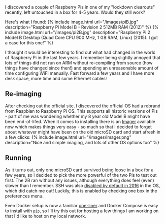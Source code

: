 
I discovered a couple of Raspberry Pis in one of my "lockdown clearouts" recently, left untouched in a box for 4-5 years. Would they still work?

Here's what I found:
{% include image.html url="/images/piB.jpg" description="Raspberry Pi Model B - Revision 2 512MB RAM (2012)" %}
{% include image.html url="/images/pi2B.jpg" description="Raspberry Pi 2 Model B Desktop (Quad Core CPU 900 MHz, 1 GB RAM, Linux) (2015). I got a case for this one!" %}

I thought it would be interesting to find out what had changed in the world of Raspberry Pi in the last few years. I remember being slightly annoyed that lots of things did not run on ARM without re-compiling from source (how things have changed since then!) and spending an unreasonable amount of time configuring WiFi manually. Fast forward a few years and I have more desk space, more time and some Ethernet cables!

## Re-imaging

After checking out the official site, I discovered the official OS had a rebrand from Raspbian to Raspberry Pi OS. This supports all historic versions of Pis - part of me was wondering whether my 8 year old Model B might have been end-of-lifed. When it comes to installing there is an [Imager](<https://www.raspberrypi.org/software/>) available now which makes things very easy - so much so that I decided to forget about whatever might have been on the old microSD card and start afresh in a few clicks:
{% include image.html url="/images/imager.png" description="Nice and simple imaging, and lots of other OS options too" %}

## Running

As it turns out, only one microSD card survived being loose in a box for a few years, so I decided to pick the more powerful of the two Pis to test out first. The 2B ran without any issues, although everything does feel (even) slower than I remember. SSH was also [disabled by default in 2016](<https://www.raspberrypi.org/documentation/remote-access/ssh/>) in the OS, which did catch me out! Luckily, this is enabled by checking one box in the preferences menu.

Even Docker setup is now a familiar [one-liner](<https://www.raspberrypi.org/blog/docker-comes-to-raspberry-pi/>) and Docker Compose is easy to install with `pip`, so I'll try this out for hosting a few things I am working on that I'd like to host on my local network.
